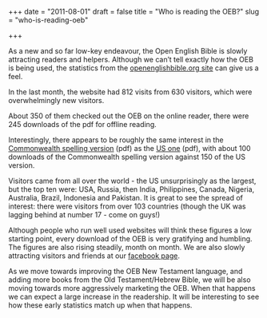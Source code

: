 +++
date = "2011-08-01"
draft = false
title = "Who is reading the OEB?"
slug = "who-is-reading-oeb"

+++

As a new and so far low-key endeavour, the Open English Bible is slowly attracting readers and helpers. Although we can’t tell exactly how the OEB is being used, the statistics from the [openenglishbible.org site](http://openenglishbible.org/) can give us a feel.

In the last month, the website had 812 visits from 630 visitors, which were overwhelmingly new visitors. 

About 350 of them checked out the OEB on the online reader, there were 245 downloads of the pdf for offline reading.

Interestingly, there appears to be roughly the same interest in the [Commonwealth spelling version](http://openenglishbible.org/read/OEB-NT-Cth-Current.pdf) (pdf) as the [US one](http://openenglishbible.org/read/OEB-NT-US-Current.pdf) (pdf), with about 100 downloads of the Commonwealth spelling version against 150 of the US version.

Visitors came from all over the world - the US unsurprisingly as the largest, but the top ten were: USA, Russia, then India, Philippines, Canada, Nigeria, Australia, Brazil, Indonesia and Pakistan. It is great to see the spread of interest: there were visitors from over 103 countries (though the UK was lagging behind at number 17 - come on guys!)

Although people who run well used websites will think these figures a low starting point, every download of the OEB is very gratifying and humbling. The figures are also rising steadily, month on month. We are also slowly attracting visitors and friends at our [facebook page](http://www.facebook.com/pages/Open-English-Bible/191330814219131).

As we move towards improving the OEB New Testament language, and adding more books from the Old Testament/Hebrew Bible, we will be also moving towards more aggressively marketing the OEB. When that happens we can expect a large increase in the readership. It will be interesting to see how these early statistics match up when that happens.
